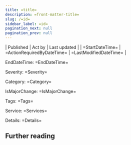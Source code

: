 ```yaml
---
title: =title=
description: =front-matter-title=
slug: /=id=
sidebar_label: =id=
pagination_next: null
pagination_prev: null
---
```



| Published | Act by | Last updated |
| =StartDateTime= | =ActionRequiredByDateTime= | =LastModifiedDateTime= |

EndDateTime: =EndDateTime=

Severity: =Severity=

Category: =Category=

IsMajorChange: =IsMajorChange=

Tags: =Tags=

Service: =Services=

Details: =Details=

<div dangerouslySetInnerHTML={{__html:`
=content=
`}} />

## Further reading
